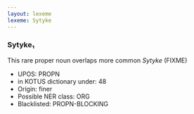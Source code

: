 ```yaml
---
layout: lexeme
lexeme: Sytyke
---
```


###  Sytyke₁

This rare proper noun overlaps more common *Sytyke* (FIXME)
* UPOS:  PROPN
* in KOTUS dictionary under:  48
* Origin:  finer
* Possible NER class:  ORG
* Blacklisted:  PROPN-BLOCKING

